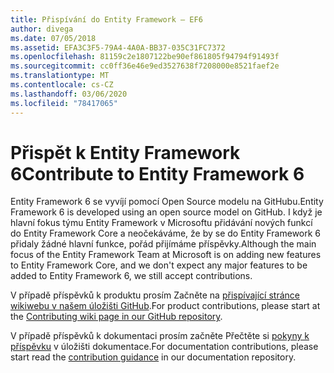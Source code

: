 ```yaml
---
title: Přispívání do Entity Framework – EF6
author: divega
ms.date: 07/05/2018
ms.assetid: EFA3C3F5-79A4-4A0A-BB37-035C31FC7372
ms.openlocfilehash: 81159c2e1807122be90ef861805f94794f91493f
ms.sourcegitcommit: cc0ff36e46e9ed3527638f7208000e8521faef2e
ms.translationtype: MT
ms.contentlocale: cs-CZ
ms.lasthandoff: 03/06/2020
ms.locfileid: "78417065"
---
```

# <a name="contribute-to-entity-framework-6"></a><span data-ttu-id="0564f-102">Přispět k Entity Framework 6</span><span class="sxs-lookup"><span data-stu-id="0564f-102">Contribute to Entity Framework 6</span></span>
<span data-ttu-id="0564f-103">Entity Framework 6 se vyvíjí pomocí Open Source modelu na GitHubu.</span><span class="sxs-lookup"><span data-stu-id="0564f-103">Entity Framework 6 is developed using an open source model on GitHub.</span></span> <span data-ttu-id="0564f-104">I když je hlavní fokus týmu Entity Framework v Microsoftu přidávání nových funkcí do Entity Framework Core a neočekáváme, že by se do Entity Framework 6 přidaly žádné hlavní funkce, pořád přijímáme příspěvky.</span><span class="sxs-lookup"><span data-stu-id="0564f-104">Although the main focus of the Entity Framework Team at Microsoft is on adding new features to Entity Framework Core, and we don't expect any major features to be added to Entity Framework 6, we still accept contributions.</span></span>

<span data-ttu-id="0564f-105">V případě příspěvků k produktu prosím Začněte na [přispívající stránce wikiwebu v našem úložišti GitHub](https://github.com/aspnet/EntityFramework6/wiki/Contributing).</span><span class="sxs-lookup"><span data-stu-id="0564f-105">For product contributions, please start at the [Contributing wiki page in our GitHub repository](https://github.com/aspnet/EntityFramework6/wiki/Contributing).</span></span>

<span data-ttu-id="0564f-106">V případě příspěvků k dokumentaci prosím začněte Přečtěte si [pokyny k příspěvku](https://github.com/dotnet/EntityFramework.Docs/blob/master/CONTRIBUTING.md) v úložišti dokumentace.</span><span class="sxs-lookup"><span data-stu-id="0564f-106">For documentation contributions, please start read the [contribution guidance](https://github.com/dotnet/EntityFramework.Docs/blob/master/CONTRIBUTING.md) in our documentation repository.</span></span>
